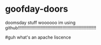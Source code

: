 # goofday-doors
doomsday stuff woooooo im using github!!!!!!!!!!!!!!!!!!!!!!!!!!!!!!!!!!!!!!!!!!!!!!!!!!!!!!!!!!!!!!!

#guh
what's an apache liscence
